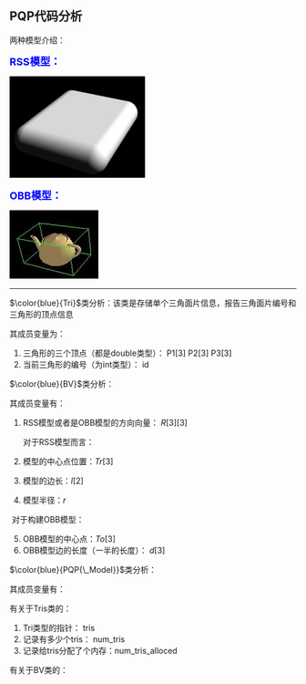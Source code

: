 ## PQP代码分析

两种模型介绍：

<font color=blue size=4>**RSS模型：**</font>

![](.\image\RSS模型.png)



<font color=blue size=4>**OBB模型：**</font>

![](.\image\OBB模型.bmp)

------

$\color{blue}{Tri}$类分析：该类是存储单个三角面片信息，报告三角面片编号和三角形的顶点信息

其成员变量为：

1. 三角形的三个顶点（都是double类型）： P1[3]  P2[3]  P3[3]
2. 当前三角形的编号（为int类型）： id

$\color{blue}{BV}$类分析：

其成员变量有：

1. RSS模型或者是OBB模型的方向向量： $R[3][3]$

   对于RSS模型而言：

2. 模型的中心点位置：$Tr[3]$
3. 模型的边长：$l[2]$
4. 模型半径：$r$

​    对于构建OBB模型：

5. OBB模型的中心点：$To[3]$
6. OBB模型边的长度（一半的长度）： $d[3]$

$\color{blue}{PQP{\_Model}}$类分析：

其成员变量有：

有关于Tris类的：

1. Tri类型的指针： tris
2. 记录有多少个tris： num_tris
3. 记录给tris分配了个内存：num_tris_alloced 

有关于BV类的：

   

